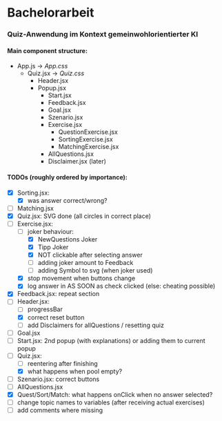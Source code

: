 # Bachelorarbeit

### Quiz-Anwendung im Kontext gemeinwohlorientierter KI

#### Main component structure:

* App.js -> *App.css*
    * Quiz.jsx -> *Quiz.css*
        * Header.jsx
        * Popup.jsx
            * Start.jsx
            * Feedback.jsx 
            * Goal.jsx
            * Szenario.jsx
            * Exercise.jsx
                * QuestionExercise.jsx
                * SortingExercise.jsx
                * MatchingExercise.jsx
            * AllQuestions.jsx
            * Disclaimer.jsx (later)


#### TODOs (roughly ordered by importance):

* [x] Sorting.jsx:
    * [x] was answer correct/wrong?
* [ ] Matching.jsx
* [x] Quiz.jsx: SVG done (all circles in correct place)
* [ ] Exercise.jsx: 
    * [ ] joker behaviour:
        * [x] NewQuestions Joker
        * [x] Tipp Joker
        * [x] NOT clickable after selecting answer
        * [ ] adding joker amount to Feedback
        * [ ] adding Symbol to svg (when joker used)
    * [x] stop movement when buttons change
    * [x] log answer in AS SOON as check clicked (else: cheating possible)
* [x] Feedback.jsx: repeat section
* [ ] Header.jsx:
    * [ ] progressBar
    * [x] correct reset button
    * [ ] add Disclaimers for allQuestions / resetting quiz
* [ ] Goal.jsx
* [ ] Start.jsx: 2nd popup (with explanations) or adding them to current popup
* [ ] Quiz.jsx: 
    * [ ] reentering after finishing
    * [x] what happens when pool empty?
* [ ] Szenario.jsx: correct buttons
* [ ] AllQuestions.jsx
* [x] Quest/Sort/Match: what happens onClick when no answer selected?
* [ ] change topic names to variables (after receiving actual exercises)
* [ ] add comments where missing
